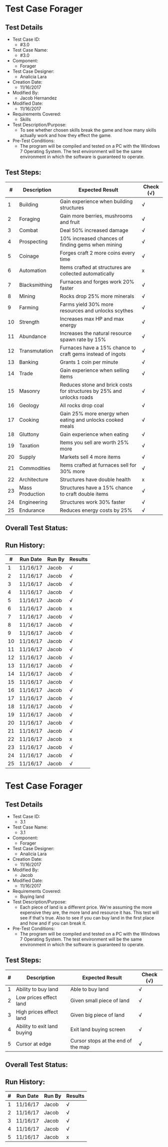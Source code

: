 # Test Case Forager

## Test Details

* Test Case ID:
  * #3.0
* Test Case Name:
  * #3.0
* Component: 
  * Forager
* Test Case Designer:
  * Analicia Lara
* Creation Date:
  * 11/16/2017
* Modified By:
  * Jacob Hernandez
* Modified Date:
  * 11/16/2017
* Requirements Covered:
  * Skills
* Test Description/Purpose:
  * To see whether chosen skills break the game and how many skills actually work and how they effect the game.
* Pre-Test Conditions:
  * The program will be compiled and tested on a PC with the Windows 7 Operating System. The test environment will be the same environment in which the software is guaranteed to operate.
  
## Test Steps: 
| # | Description | Expected Result | Check (√) |
| --- | --- | --- | --- |
| 1 |  Building | Gain experience when building structures | √ |			
| 2 | Foraging | Gain more berries, mushrooms and fruit | √ |			
| 3 | Combat | Deal 50% increased damage | √ |			
| 4 | Prospecting | 10% increased chances of finding gems when mining | √ |			
| 5 | Coinage | Forges craft 2 more coins every time | √ |
| 6 | Automation | Items crafted at structures are collected automatically | x |
| 7 | Blacksmithing | Furnaces and forges work 20% faster | √ |
| 8 | Mining | Rocks drop 25% more minerals | √ |
| 9 | Farming | Farms yield 30% more resources and unlocks scythes | √ |
| 10 | Strength | Increases max HP and max energy | √ |
| 11 | Abundance | Increases the natural resource spawn rate by 15% | √ |
| 12 | Transmutation | Furnaces have a 15% chance to craft gems instead of ingots | √ |
| 13 | Banking | Grants 1 coin per minute | √ |
| 14 | Trade | Gain experience when selling items | √ |
| 15 | Masonry | Reduces stone and brick costs for structures by 25% and unlocks roads | √ |
| 16 | Geology | All rocks drop coal | √ |
| 17 | Cooking |Gain 25% more energy when eating and unlocks cooked meals | √ |
| 18 | Gluttony | Gain experience when eating | √ |
| 19 | Taxation | Items you sell are worth 25% more | √ |
| 20 | Supply | Markets sell 4 more items | √ |
| 21 | Commodities | Items crafted at furnaces sell for 30% more | √ |
| 22 | Architecture | Structures have double health | x |
| 23 | Mass Production | Structures have a 15% chance to craft double items| √ |
| 24 | Engineering | Structures work 30% faster | √ |
| 25 | Endurance | Reduces energy costs by 25% | √ |


## Overall Test Status:
## Run History:
| # |	Run Date |	Run By |	Results |
| --- | --- | --- | --- |
| 1 |11/16/17 |Jacob | √ |
| 2 |11/16/17 |Jacob | √ |
| 3 |11/16/17 |Jacob | √ |		
| 4 |11/16/17 |Jacob | √ |	
| 5 |11/16/17 |Jacob | √ |	
| 6 |11/16/17 |Jacob | x |	
| 7 |11/16/17 |Jacob | √ |	
| 8 |11/16/17 |Jacob | √ |	
| 9 |11/16/17 |Jacob | √ |
| 10 |11/16/17 |Jacob | √ |
| 11 |11/16/17 |Jacob | √ |		
| 12 |11/16/17 |Jacob | √ |	
| 13 |11/16/17 |Jacob | √ |	
| 14 |11/16/17 |Jacob | √ |	
| 15 |11/16/17 |Jacob | √ |	
| 16 |11/16/17 |Jacob | √ |
| 17 |11/16/17 |Jacob | √ |
| 18 |11/16/17 |Jacob | √ |
| 19 |11/16/17 |Jacob | √ |		
| 20 |11/16/17 |Jacob | √ |	
| 21 |11/16/17 |Jacob | √ |	
| 22 |11/16/17 |Jacob | x |	
| 23 |11/16/17 |Jacob | √ |	
| 24 |11/16/17 |Jacob | √ |	
| 25 |11/16/17 |Jacob | √ |

	


# Test Case Forager

## Test Details

* Test Case ID:
  * 3.1
* Test Case Name:
  * 3.1
* Component: 
  * Forager
* Test Case Designer:
  * Analicia Lara
* Creation Date:
  * 11/16/2017
* Modified By:
  * Jacob
* Modified Date:
  * 11/16/2017
* Requirements Covered:
  * Buying land
* Test Description/Purpose:
  * Each piece of land is a different price. We're assuming the more expensive they are, the more land and resource it has. This test will see if that's true. Also to see if you can buy land in the first place and how and if you can break it.
* Pre-Test Conditions:
  * The program will be compiled and tested on a PC with the Windows 7 Operating System. The test environment will be the same environment in which the software is guaranteed to operate.
  
## Test Steps: 
| # | Description | Expected Result | Check (√) |
| --- | --- | --- | --- |
| 1 | Ability to buy land | Able to buy land | √ |			
| 2 | Low prices effect land | Given small piece of land | √ |			
| 3 | High prices effect land | Given big piece of land | √ |			
| 4 | Ability to exit land buying | Exit land buying screen | √ |			
| 5 | Cursor at edge | Cursor stops at the end of the map | √ |			
	
## Overall Test Status:
## Run History:
| # |	Run Date |	Run By |	Results |
| --- | --- | --- | --- |
| 1 |11/16/17 |Jacob | √ |
| 2 |11/16/17 |Jacob | √ |
| 3 |11/16/17 |Jacob | √ |
| 4 |11/16/17 |Jacob | √ |
| 5 |11/16/17 |Jacob | x |
